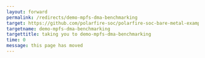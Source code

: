 ```yaml
---
layout: forward
permalink: /redirects/demo-mpfs-dma-benchmarking
target: https://github.com/polarfire-soc/polarfire-soc-bare-metal-examples/tree/main/applications/benchmarks/dma_benchmarking/mpfs-dma-benchmarking/
targetname: demo-mpfs-dma-benchmarking
targettitle: taking you to demo-mpfs-dma-benchmarking
time: 0
message: this page has moved
---
```

